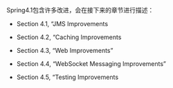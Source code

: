 Spring4.1包含许多改进，会在接下来的章节进行描述：

- Section 4.1, “JMS Improvements

- Section 4.2, “Caching Improvements

- Section 4.3, “Web Improvements”

- Section 4.4, “WebSocket Messaging Improvements”

- Section 4.5, “Testing Improvements